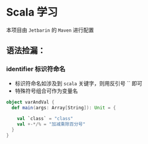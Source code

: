 # Scala 学习

本项目由 `Jetbarin` 的 `Maven` 进行配置

## 语法捡漏：

### identifier 标识符命名

- 标识符命名如涉及到 `scala` 关键字，则用反引号 `` 即可
- 特殊符号组合可作为变量名
```scala
object varAndVal {
  def main(args: Array[String]): Unit = {
    
    val `class` = "class"
    val +-*/% = "加减乘除百分号"
  }
}
```

